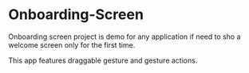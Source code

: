 # Onboarding-Screen
Onboarding screen project is demo for any application if need to sho a welcome screen only for the first time.

This app features draggable gesture and gesture actions.

